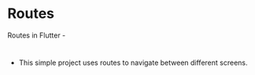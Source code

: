# Routes
 Routes in Flutter -
#
- This simple project uses routes to navigate between different screens.

